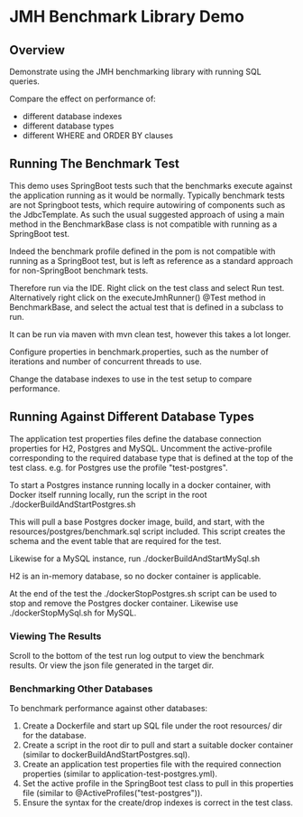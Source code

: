 # JMH Benchmark Library Demo

## Overview

Demonstrate using the JMH benchmarking library with running SQL queries.

Compare the effect on performance of:

- different database indexes
- different database types
- different WHERE and ORDER BY clauses

## Running The Benchmark Test

This demo uses SpringBoot tests such that the benchmarks execute against the application running as it would be normally.  Typically benchmark tests are not Springboot tests, which require autowiring of components such as the JdbcTemplate.   As such the usual suggested approach of using a main method in the BenchmarkBase class is not compatible with running as a SpringBoot test.

Indeed the benchmark profile defined in the pom is not compatible with running as a SpringBoot test, but is left as reference as a standard approach for non-SpringBoot benchmark tests.

Therefore run via the IDE.  Right click on the test class and select Run test.  Alternatively right click on the executeJmhRunner() @Test method in BenchmarkBase, and select the actual test that is defined in a subclass to run.

It can be run via maven with mvn clean test, however this takes a lot longer. 

Configure properties in benchmark.properties, such as the number of iterations and number of concurrent threads to use.

Change the database indexes to use in the test setup to compare performance.

## Running Against Different Database Types

The application test properties files define the database connection properties for H2, Postgres and MySQL.  Uncomment the active-profile corresponding to the required database type that is defined at the top of the test class.  e.g. for Postgres use the profile "test-postgres". 

To start a Postgres instance running locally in a docker container, with Docker itself running locally, run the script in the root ./dockerBuildAndStartPostgres.sh

This will pull a base Postgres docker image, build, and start, with the resources/postgres/benchmark.sql script included.  This script creates the schema and the event table that are required for the test.

Likewise for a MySQL instance, run ./dockerBuildAndStartMySql.sh

H2 is an in-memory database, so no docker container is applicable.

At the end of the test the ./dockerStopPostgres.sh script can be used to stop and remove the Postgres docker container.  Likewise use ./dockerStopMySql.sh for MySQL. 

### Viewing The Results

Scroll to the bottom of the test run log output to view the benchmark results.  Or view the json file generated in the target dir.

### Benchmarking Other Databases

To benchmark performance against other databases:

1. Create a Dockerfile and start up SQL file under the root resources/ dir for the database.
1. Create a script in the root dir to pull and start a suitable docker container (similar to dockerBuildAndStartPostgres.sql).
2. Create an application test properties file with the required connection properties (similar to application-test-postgres.yml).
3. Set the active profile in the SpringBoot test class to pull in this properties file (similar to @ActiveProfiles("test-postgres")).
4. Ensure the syntax for the create/drop indexes is correct in the test class. 

